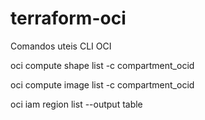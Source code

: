 # terraform-oci

Comandos uteis CLI OCI 

oci compute shape list -c compartment_ocid
  
oci compute image list -c compartment_ocid
  
oci iam region list --output table
  

